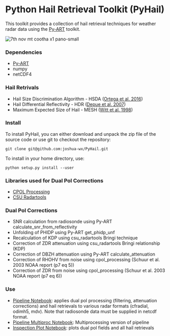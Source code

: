 # Python Hail Retrieval Toolkit (PyHail)

This toolkit provides a collection of hail retrieval techniques for
weather radar data using the [Py-ART](https://github.com/ARM-DOE/pyart/) toolkit.

![7th nov mt cootha x1 pano-small](https://user-images.githubusercontent.com/16043083/41452799-c07be16c-70b6-11e8-9047-4fd92e66a4fb.jpg)

### Dependencies
- [Py-ART](https://github.com/ARM-DOE/pyart/)
- numpy
- netCDF4

### Hail Retrivals
- Hail Size Discrimination Algorithm - HSDA ([Ortega et al. 2016](https://journals.ametsoc.org/doi/10.1175/JAMC-D-15-0203.1))
- Hail Differential Reflectivity - HDR ([Depue et al. 2007](https://doi.org/10.1175/JAM2529.1))
- Maximum Expected Size of Hail - MESH ([Witt et al. 1998](https://journals.ametsoc.org/doi/10.1175/1520-0434%281998%29013%3C0286%3AAEHDAF%3E2.0.CO%3B2))

### Install
To install PyHail, you can either download and unpack the zip file of the source code or use git to checkout the repository:

`git clone git@github.com:joshua-wx/PyHail.git`

To install in your home directory, use:

`python setup.py install --user`

### Libraries used for Dual Pol Corrections
- [CPOL Processing](https://github.com/vlouf/cpol_processing)
- [CSU Radartools](https://github.com/CSU-Radarmet/CSU_RadarTools)

### Dual Pol Corrections
- SNR calculation from radiosonde using Py-ART calculate_snr_from_reflectivity
- Unfolding of PHIDP using Py-ART get_phidp_unf
- Recalculation of KDP using csu_radartools Bringi technique
- Correction of ZDR attenuation using csu_radartools Bringi relationship (KDP)
- Correction of DBZH attenuation using Py-ART calculate_attenuation
- Correction of RHOHV from noise using cpol_processing (Schuur et al. 2003 NOAA report (p7 eq 5))
- Correction of ZDR from noise using cpol_processing (Schuur et al. 2003 NOAA report (p7 eq 6))

### Use
- [Pipeline Notebook](https://github.com/joshua-wx/PyHail/blob/master/inspection_plot.ipynb): applies dual pol processing (filtering, attenuation corrections)
and hail retrievals to various radar formats (cfradial, odimh5, mdv). Note that radiosonde data must be supplied in netcdf format.
- [Pipeline Multiproc Notebook](https://github.com/joshua-wx/PyHail/blob/master/notebooks/pipeline_multiproc.ipynb): Multiprocessing version of pipeline
- [Inspection Plot Notebook](https://github.com/joshua-wx/PyHail/blob/master/pipeline.ipynb): plots dual pol fields and all hail retrievals


